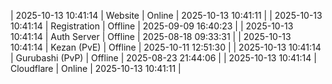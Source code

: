 | 2025-10-13 10:41:14 | Website | Online | 2025-10-13 10:41:11 |
| 2025-10-13 10:41:14 | Registration | Offline | 2025-09-09 16:40:23 |
| 2025-10-13 10:41:14 | Auth Server | Offline | 2025-08-18 09:33:31 |
| 2025-10-13 10:41:14 | Kezan (PvE) | Offline | 2025-10-11 12:51:30 |
| 2025-10-13 10:41:14 | Gurubashi (PvP) | Offline | 2025-08-23 21:44:06 |
| 2025-10-13 10:41:14 | Cloudflare | Online | 2025-10-13 10:41:11 |
